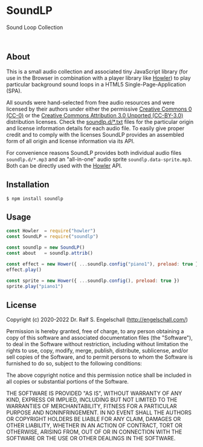 
SoundLP
========

Sound Loop Collection

<p/>
<img src="https://nodei.co/npm/@rse/soundlp.png?downloads=true&stars=true" alt=""/>

<p/>
<img src="https://david-dm.org/rse/soundlp.png" alt=""/>

About
-----

This is a small audio collection and associated tiny JavaScript library
(for use in the Browser in combination with a player library like
[Howler](https://howlerjs.com/)) to play particular background sound loops in a
HTML5 Single-Page-Application (SPA).

All sounds were hand-selected from free audio resources and were
licensed by their authors under either the permissive [Creative
Commons 0 (CC-0)](https://creativecommons.org/publicdomain/zero/1.0/)
or the [Creative Commons Attribution 3.0 Unported
(CC-BY-3.0)](https://creativecommons.org/licenses/by/3.0/) distribution
licenses. Check the [soundlp.d/*.txt](./soundlp.d/) files for the
particular origin and license information details for each audio file.
To easily give proper credit and to comply with the licenses SoundLP
provides an assembled form of all origin and license information via its
API.

For convenience reasons SoundLP provides both individual audio files
`soundlp.d/*.mp3` and an "all-in-one" audio sprite `soundlp.data-sprite.mp3`.
Both can be directly used with the [Howler](https://howlerjs.com/) API.

Installation
------------

```shell
$ npm install soundlp
```

Usage
-----

```js
const Howler  = require("howler")
const SoundLP = require("soundlp")

const soundlp = new SoundLP()
const about   = soundlp.attrib()

const effect = new Hower({ ...soundlp.config("piano1"), preload: true })
effect.play()

const sprite = new Hower({ ...soundlp.config(), preload: true })
sprite.play("piano1")
```

License
-------

Copyright (c) 2020-2022 Dr. Ralf S. Engelschall (http://engelschall.com/)

Permission is hereby granted, free of charge, to any person obtaining
a copy of this software and associated documentation files (the
"Software"), to deal in the Software without restriction, including
without limitation the rights to use, copy, modify, merge, publish,
distribute, sublicense, and/or sell copies of the Software, and to
permit persons to whom the Software is furnished to do so, subject to
the following conditions:

The above copyright notice and this permission notice shall be included
in all copies or substantial portions of the Software.

THE SOFTWARE IS PROVIDED "AS IS", WITHOUT WARRANTY OF ANY KIND,
EXPRESS OR IMPLIED, INCLUDING BUT NOT LIMITED TO THE WARRANTIES OF
MERCHANTABILITY, FITNESS FOR A PARTICULAR PURPOSE AND NONINFRINGEMENT.
IN NO EVENT SHALL THE AUTHORS OR COPYRIGHT HOLDERS BE LIABLE FOR ANY
CLAIM, DAMAGES OR OTHER LIABILITY, WHETHER IN AN ACTION OF CONTRACT,
TORT OR OTHERWISE, ARISING FROM, OUT OF OR IN CONNECTION WITH THE
SOFTWARE OR THE USE OR OTHER DEALINGS IN THE SOFTWARE.

